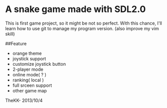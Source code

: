 A snake game made with SDL2.0
=============================

This is first game project, so it might be not so perfect.
With this chance, I'll learn how to use git to manage my program version.
(also improve my vim skill)

##Feature
- orange theme
- joystick support
- customize joystick button
- 2-player mode
- online mode( ? )
- ranking( local )
- full srceen support
- other game map

TheKK- 2013/10/4
